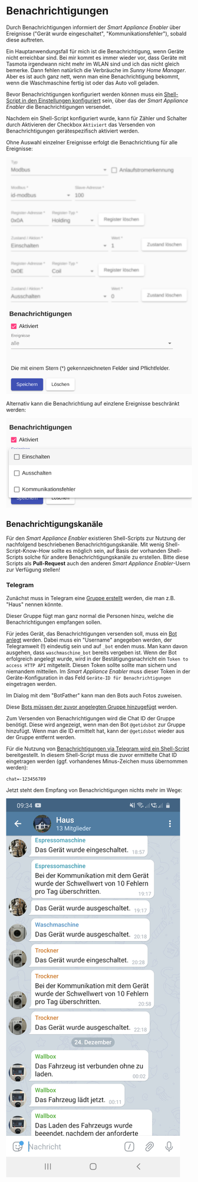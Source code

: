 # Benachrichtigungen

Durch Benachrichtigungen informiert der *Smart Appliance Enabler* über Ereignisse ("Gerät wurde eingeschaltet", "Kommunikationsfehler"), sobald diese auftreten.

Ein Hauptanwendungsfall für mich ist die Benachrichtigung, wenn Geräte nicht erreichbar sind. Bei mir kommt es immer wieder vor, dass Geräte mit Tasmota irgendwann nicht mehr im WLAN sind und ich das nicht gleich bemerke. Dann fehlen natürlich die Verbräuche im *Sunny Home Manager*. Aber es ist auch ganz nett, wenn man eine Benachrichtigung bekommt, wenn die Waschmaschine fertig ist oder das Auto voll geladen.

Bevor Benachrichtigungen konfiguriert werden können muss ein [Shell-Script in den Einstellungen konfiguriert](Settings_DE.md#benachrichtigungen) sein, über das der *Smart Appliance Enabler* die Benachrichtigungen versendet.

Nachdem ein Shell-Script konfiguriert wurde, kann für Zähler und Schalter durch Aktivieren der Checkbox `Aktiviert` das Versenden von Benachrichtigungen gerätespezifisch aktiviert werden.

Ohne Auswahl einzelner Ereignisse erfolgt die Benachrichtiung für alle Ereignisse:

![Alle Ereignisse](../pics/fe/NotificationsAll.png)

Alternativ kann die Benachrichtiung auf einzlene Ereignisse beschränkt werden:

![Ausgewählte Ereignisse](../pics/fe/NotificationsSome.png)

## Benachrichtigungskanäle

Für den *Smart Appliance Enabler* existieren Shell-Scripts zur Nutzung der nachfolgend beschriebenen Benachrichtigungskanäle. Mit wenig Shell-Script-Know-How sollte es möglich sein, auf Basis der vorhanden Shell-Scripts solche für andere Benachrichtigungskanäle zu erstellen. Bitte diese Scripts als **Pull-Request** auch den anderen *Smart Appliance Enabler*-Usern zur Verfügung stellen!  

### Telegram
Zunächst muss in Telegram eine [Gruppe erstellt](https://telegram.org/faq/de#f-wie-kann-ich-eine-gruppe-erstellen) werden, die man z.B. "Haus" nennen könnte.

Dieser Gruppe fügt man ganz normal die Personen hinzu, welche die Benachrichtigungen empfangen sollen. 

Für jedes Gerät, das Benachrichtigungen versenden soll, muss ein [Bot anlegt](https://core.telegram.org/bots#3-how-do-i-create-a-bot) werden. Dabei muss ein "Username" angegeben werden, der Telegramweit (!) eindeutig sein und auf `_bot` enden muss. Man kann davon ausgehen, dass `waschmaschine_bot` bereits vergeben ist. Wenn der Bot erfolgreich angelegt wurde, wird in der Bestätigungsnachricht ein `Token to access HTTP API` mitgeteilt. Diesen Token sollte sollte man sichern und niemandem mitteilen. Im *Smart Appliance Enabler* muss dieser Token in der Geräte-Konfiguration in das Feld `Geräte-ID für Benachrichtigungen` eingetragen werden.

Im Dialog mit dem "BotFather" kann man den Bots auch Fotos zuweisen.

Diese [Bots müssen der zuvor angelegten Gruppe hinzugefügt](https://telegram.org/faq/de#f-wie-kann-ich-mehr-mitglieder-hinzufgen-und-was-ist-ein-einladu) werden.

Zum Versenden von Benachrichtigungen wird die Chat ID der Gruppe benötigt. Diese wird angezeigt, wenn man den Bot `@getidsbot` zur Gruppe hinzufügt. Wenn man die ID ermittelt hat, kann der `@getidsbot` wieder aus der Gruppe entfernt werden.

Für die Nutzung von [Benachrichtigungen via Telegram wird ein Shell-Script](Installation_DE.md#Benachrichtigungen) bereitgestellt. In diesem Shell-Script muss die zuvor ermittelte Chat ID eingetragen werden (ggf. vorhandenes Minus-Zeichen muss übernommen werden):
```
chat=-123456789
```

Jetzt steht dem Empfang von Benachrichtigungen nichts mehr im Wege:

![Telegram](../pics/Telegram.jpg)
